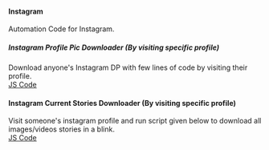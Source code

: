 <h4>Instagram</h4>
Automation Code for Instagram.<br/>
<h5>Instagram Profile Pic Downloader (By visiting specific profile)</h5>
Download anyone's Instagram DP with few lines of code by visiting their profile.
<br/>
<a href="../00733211a46529f2a31833f3a2ce0615473d701e/Automation/JavaScript/Instagram/InstagramDpDownloadByVisitingSpecificProfile/instagramDpDownloadByVisitingSpecificProfile.js">JS Code</a>
<br/>
<h4>Instagram Current Stories Downloader (By visiting specific profile)</h4>
Visit someone's instagram profile and run script given below to download all images/videos stories in a blink.
<br/>
<a href="../dc89026d93f9a9c149947e134f37e0d257af26f2/Automation/JavaScript/Instagram/InstagramCurrentStoriesDownloadByVisitingSpecificProfile/InstagramCurrentStoriesDownloadByVisitingSpecificProfile.js">JS Code</a>
<br/>


